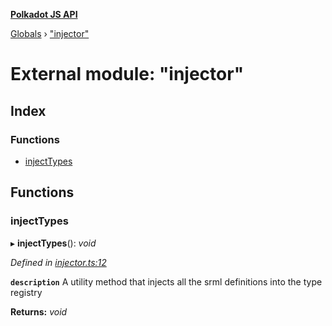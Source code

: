 **[Polkadot JS API](../README.md)**

[Globals](../globals.md) › [&quot;injector&quot;](_injector_.md)

# External module: "injector"

## Index

### Functions

* [injectTypes](_injector_.md#injecttypes)

## Functions

###  injectTypes

▸ **injectTypes**(): *void*

*Defined in [injector.ts:12](https://github.com/polkadot-js/api/blob/55fb391/packages/types/src/injector.ts#L12)*

**`description`** A utility method that injects all the srml definitions into the type registry

**Returns:** *void*